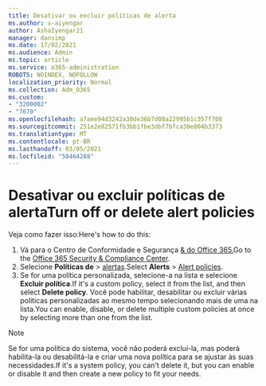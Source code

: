 ```yaml
---
title: Desativar ou excluir políticas de alerta
ms.author: v-aiyengar
author: AshaIyengar21
manager: dansimp
ms.date: 17/02/2021
ms.audience: Admin
ms.topic: article
ms.service: o365-administration
ROBOTS: NOINDEX, NOFOLLOW
localization_priority: Normal
ms.collection: Adm_O365
ms.custom:
- "3200002"
- "7670"
ms.openlocfilehash: a7aee94d3242a30de36b7d08a22995b1c357f708
ms.sourcegitcommit: 251e2e82571fb3bb1fbe3dbf7bfca30e004b3373
ms.translationtype: MT
ms.contentlocale: pt-BR
ms.lasthandoff: 03/05/2021
ms.locfileid: "50464288"
---
```

# <a name="turn-off-or-delete-alert-policies"></a><span data-ttu-id="d10cc-102">Desativar ou excluir políticas de alerta</span><span class="sxs-lookup"><span data-stu-id="d10cc-102">Turn off or delete alert policies</span></span>

<span data-ttu-id="d10cc-103">Veja como fazer isso:</span><span class="sxs-lookup"><span data-stu-id="d10cc-103">Here's how to do this:</span></span>

1. <span data-ttu-id="d10cc-104">Vá para o Centro de Conformidade e Segurança [& do Office 365.](https://go.microsoft.com/fwlink/p/?linkid=2077143)</span><span class="sxs-lookup"><span data-stu-id="d10cc-104">Go to the [Office 365 Security & Compliance Center](https://go.microsoft.com/fwlink/p/?linkid=2077143).</span></span>
1. <span data-ttu-id="d10cc-105">Selecione **Políticas de**  >  [alertas](https://go.microsoft.com/fwlink/?linkid=2103208).</span><span class="sxs-lookup"><span data-stu-id="d10cc-105">Select **Alerts** > [Alert policies](https://go.microsoft.com/fwlink/?linkid=2103208).</span></span>
1. <span data-ttu-id="d10cc-106">Se for uma política personalizada, selecione-a na lista e selecione **Excluir política**.</span><span class="sxs-lookup"><span data-stu-id="d10cc-106">If it's a custom policy, select it from the list, and then select **Delete policy**.</span></span> <span data-ttu-id="d10cc-107">Você pode habilitar, desabilitar ou excluir várias políticas personalizadas ao mesmo tempo selecionando mais de uma na lista.</span><span class="sxs-lookup"><span data-stu-id="d10cc-107">You can enable, disable, or delete multiple custom policies at once by selecting more than one from the list.</span></span>

> [!NOTE]
> <span data-ttu-id="d10cc-108">Se for uma política do sistema, você não poderá excluí-la, mas poderá habilita-la ou desabilitá-la e criar uma nova política para se ajustar às suas necessidades.</span><span class="sxs-lookup"><span data-stu-id="d10cc-108">If it's a system policy, you can't delete it, but you can enable or disable it and then create a new policy to fit your needs.</span></span>
